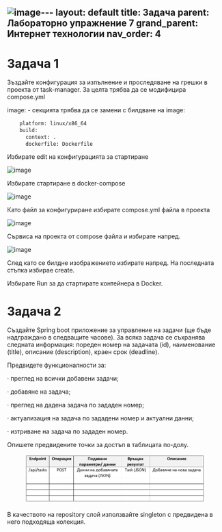 ![image](https://github.com/programmingfundamental/courses/assets/10382663/2d79e8aa-fdb8-4ffc-a329-be01bd987794)---
layout: default
title: Задача
parent: Лабораторно упражнение 7
grand_parent: Интернет технологии
nav_order: 4
---
# Задача 1

Зъздайте конфигурация за изпълнение и проследяване на грешки в проекта от task-manager.
За целта трябва да се модифицира compose.yml

image: - секцията трябва да се замени с билдване на image:

```
    platform: linux/x86_64
    build:
      context: .
      dockerfile: Dockerfile
```
Избирате edit на конфигурацията за стартиране

![image](https://github.com/programmingfundamental/courses/assets/10382663/b0d9ee3c-b025-4105-8d05-646ce4cbff44)

Избирате стартиране в docker-compose

![image](https://github.com/programmingfundamental/courses/assets/10382663/2dcbe80a-e88c-4ef2-90e6-f0d1f030218a)

Като файл за конфигуриране избирате compose.yml файла в проекта

![image](https://github.com/programmingfundamental/courses/assets/10382663/988471d2-bf66-4752-a415-74f86c5a0443)

Сървиса на проекта от compose файла и избирате напред.

![image](https://github.com/programmingfundamental/courses/assets/10382663/ae74eb8c-526e-4e16-ad69-5c375779450b)

След като се билдне изображението избирате напред. На последната стъпка избирае create.

Избирате Run за да стартирате контейнера в Docker.

# Задача 2

Създайте Spring boot приложение за управление на задачи (ще бъде надграждано в следващите часове). За всяка задача се съхранява следната информация: пореден номер на задачата (id), наименование (title), описание (description), краен срок (deadline).

Предвидете функционалности за:

·        преглед на всички добавени задачи;

·        добавяне на задача;

·        преглед на дадена задача по зададен номер;

·        актуализация на задача по зададени номер и актуални данни;

·        изтриване на задача по зададен номер.

Опишете предвидените точки за достъп в таблицата по-долу.

<figure><img src="../../../assets/image (152).png" alt=""><figcaption></figcaption></figure>

В качеството на repository слой използвайте singleton с предвидена в него подходяща колекция. 
